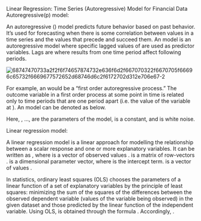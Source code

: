 Linear Regression: Time Series (Autoregressive) Model for Financial Data
Autoregressive(p) model:

An autoregressive () model predicts future behavior based on past behavior. It’s used for forecasting when there is some correlation between values in a time series and the values that precede and succeed them. An  model is an autoregressive model where specific lagged values of  are used as predictor variables. Lags are where results from one time period affect following periods.

![68747470733a2f2f6f74657874732e636f6d2f667070322f6670705f66696c65732f6669677572652d68746d6c2f6172702d312e706e67-2](https://user-images.githubusercontent.com/119718873/206081011-1f19b236-237e-4aed-a979-9e93cd0e6e59.png)


For example, an  would be a “first order autoregressive process.” The outcome variable in a first order  process at some point in time  is related only to time periods that are one period apart (i.e. the value of the variable at ). An  model can be denoted as below.



Here, , ...,  are the parameters of the model,  is a constant, and  is white noise.

Linear regression model:

A linear regression model is a linear approach for modelling the relationship between a scalar response and one or more explanatory variables. It can be written as , where  is a vector of observed values .  is a matrix of row-vectors .  is a  dimensional parameter vector, where  is the intercept term.  is a vector of values .

In statistics, ordinary least squares (OLS) chooses the parameters of a linear function of a set of explanatory variables by the principle of least squares: minimizing the sum of the squares of the differences between the observed dependent variable (values of the variable being observed) in the given dataset and those predicted by the linear function of the independent variable. Using OLS,  is obtained through the formula . Accordingly, .

